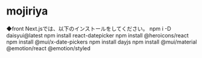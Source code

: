 # mojiriya

◆front Next.jsでは、以下のインストールをしてください。
npm i -D daisyui@latest
npm install react-datepicker
npm install @heroicons/react
npm install @mui/x-date-pickers
npm install dayjs
npm install @mui/material @emotion/react @emotion/styled